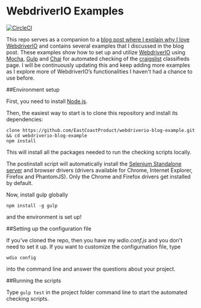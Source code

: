 
# WebdriverIO Examples 

[![CircleCI](https://circleci.com/gh/EastCoastProduct/webdriverio-blog-example.svg?style=svg)](https://circleci.com/gh/EastCoastProduct/webdriverio-blog-example)

This repo serves as a companion to a [blog post where I explain why I love WebdriverIO](https://blog.eastcoastproduct.com/webdriverio-why-and-how-to-use-it-for-testing) and contains several examples that I discussed in the blog post. These examples show how to set up and utilize [WebdriverIO](http://webdriver.io/) using [Mocha](https://mochajs.org/), [Gulp](http://gulpjs.com/) and [Chai](http://chaijs.com/) for automated checking of the [craigslist](https://boston.craigslist.org/) classifieds page. I will be continuously updating this and keep adding more examples as I explore more of WebdriverIO’s functionalities I haven't had a chance to use before.

##Environment setup

First, you need to install [Node.js](https://nodejs.org/en/).

Then, the easiest way to start is to clone this repository and install its dependencies:

```
clone https://github.com/EastCoastProduct/webdriverio-blog-example.git && cd webdriverio-blog-example
npm install
``` 

This will install all the packages needed to run the checking scripts locally.

The postinstall script will automatically install the [Selenium Standalone server](http://www.seleniumhq.org/download/) and browser drivers (drivers available for Chrome, Internet Explorer, Firefox and PhantomJS). Only the Chrome and Firefox drivers get installed by default.

Now, install gulp globally 
```
npm install -g gulp
```
and the environment is set up!

##Setting up the configuration file

If you've cloned the repo, then you have my *wdio.conf.js* and you don't need to set it up. If you want to customize the configurnation file, type
```
wdio config
```
into the command line and answer the questions about your project.

##Running the scripts

Type ```gulp test``` in the project folder command line to start the automated checking scripts.

